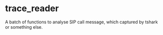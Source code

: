 # trace_reader
A batch of functions to analyse SIP call message, which captured by tshark or something else.
